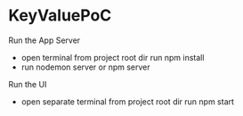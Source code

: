 # KeyValuePoC

Run the App Server
  - open terminal from project root dir run npm install
  - run nodemon server or npm server

Run the UI
  - open separate terminal from project root dir run npm start 
